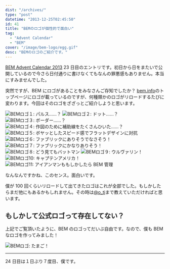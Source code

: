 ```yaml
---
dist: "/archives/"
type: "post"
datetime: "2013-12-25T02:45:50"
id: 41
title: "BEMのロゴが個性的で面白い"
tag:
  - "Advent Calendar"
  - "BEM"
cover: "/image/bem-logo/egg.gif"
desc: "BEMのロゴのご紹介です。"
---
```


[BEM Advent Calendar 2013](http://www.adventar.org/calendars/61) 23 日目のエントリです。初日から日をまたいで公開しているので今さら日付通りに書けなくてもなんの罪悪感もありません。本当にすみませんでした。

突然ですが、BEM にロゴがあることをみなさんご存知でしたか？ [bem.info](http://bem.info/)のトップページにロゴが載っているのですが、何種類かのロゴがリロードするたびに変わります。今回はそのロゴをざざっとご紹介しようと思います。

<img src="/image/bem-logo/01.gif" alt="BEMロゴ１: パルス......？" />

<img src="/image/bem-logo/02.gif" alt="BEMロゴ２: ドット......？" />

<img src="/image/bem-logo/03.gif" alt="BEMロゴ３: ボーダー......？" />

<img src="/image/bem-logo/04.gif" alt="BEMロゴ４: 作図のために補助線をたくさんひいた......？" />

<img src="/image/bem-logo/05.gif" alt="BEMロゴ５: ボヤッとしたスピード感でフラットデザインに対抗" />

<img src="/image/bem-logo/06.gif" alt="BEMロゴ６: ファブリックにありそうでなさそう！" />

<img src="/image/bem-logo/07.gif" alt="BEMロゴ７: ファブリックにかなりありそう！" />

<img src="/image/bem-logo/08.gif" alt="BEMロゴ８: どう見てもバットマン" />

<img src="/image/bem-logo/09.gif" alt="BEMロゴ９: ウルヴァリン！" />

<img src="/image/bem-logo/10.gif" alt="BEMロゴ10: キャプテンアメリカ！" />

<img src="/image/bem-logo/11.gif" alt="BEMロゴ11: アイアンマンももしかしたら BEM 管理" />

なんなんですかね、このセンス。面白いです。

僕が 100 回くらいリロードして出てきたロゴはこれが全部でした。もしかしたらまだ他にもあるかもしれません。その時は[@o_ti](https://twitter.com/o_ti)まで教えていただければと思います。

## もしかして公式ロゴって存在してない？

上記でご覧頂いたように、BEM のロゴってだいぶ自由です。なので、僕も BEM なロゴを作ってみました！

<img src="/image/bem-logo/egg.gif" alt="BEMロゴ: たまご！" />

---

24 日目は１日ぶり７度目、僕です。
